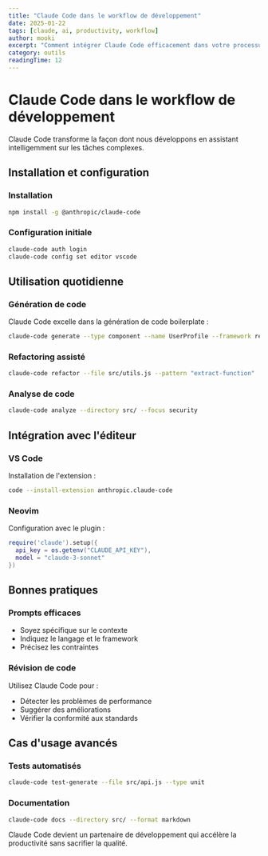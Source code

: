 ```yaml
---
title: "Claude Code dans le workflow de développement"
date: 2025-01-22
tags: [claude, ai, productivity, workflow]
author: mooki
excerpt: "Comment intégrer Claude Code efficacement dans votre processus de développement quotidien"
category: outils
readingTime: 12
---
```


# Claude Code dans le workflow de développement

Claude Code transforme la façon dont nous développons en assistant intelligemment sur les tâches complexes.

## Installation et configuration

### Installation

```bash
npm install -g @anthropic/claude-code
```

### Configuration initiale

```bash
claude-code auth login
claude-code config set editor vscode
```

## Utilisation quotidienne

### Génération de code

Claude Code excelle dans la génération de code boilerplate :

```bash
claude-code generate --type component --name UserProfile --framework react
```

### Refactoring assisté

```bash
claude-code refactor --file src/utils.js --pattern "extract-function"
```

### Analyse de code

```bash
claude-code analyze --directory src/ --focus security
```

## Intégration avec l'éditeur

### VS Code

Installation de l'extension :

```bash
code --install-extension anthropic.claude-code
```

### Neovim

Configuration avec le plugin :

```lua
require('claude').setup({
  api_key = os.getenv("CLAUDE_API_KEY"),
  model = "claude-3-sonnet"
})
```

## Bonnes pratiques

### Prompts efficaces

- Soyez spécifique sur le contexte
- Indiquez le langage et le framework
- Précisez les contraintes

### Révision de code

Utilisez Claude Code pour :

- Détecter les problèmes de performance
- Suggérer des améliorations
- Vérifier la conformité aux standards

## Cas d'usage avancés

### Tests automatisés

```bash
claude-code test-generate --file src/api.js --type unit
```

### Documentation

```bash
claude-code docs --directory src/ --format markdown
```

Claude Code devient un partenaire de développement qui accélère la productivité sans sacrifier la qualité.